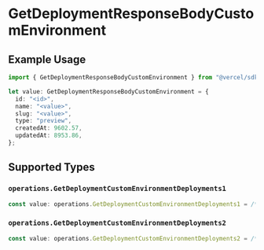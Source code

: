 # GetDeploymentResponseBodyCustomEnvironment

## Example Usage

```typescript
import { GetDeploymentResponseBodyCustomEnvironment } from "@vercel/sdk/models/operations/getdeployment.js";

let value: GetDeploymentResponseBodyCustomEnvironment = {
  id: "<id>",
  name: "<value>",
  slug: "<value>",
  type: "preview",
  createdAt: 9602.57,
  updatedAt: 8953.86,
};
```

## Supported Types

### `operations.GetDeploymentCustomEnvironmentDeployments1`

```typescript
const value: operations.GetDeploymentCustomEnvironmentDeployments1 = /* values here */
```

### `operations.GetDeploymentCustomEnvironmentDeployments2`

```typescript
const value: operations.GetDeploymentCustomEnvironmentDeployments2 = /* values here */
```

